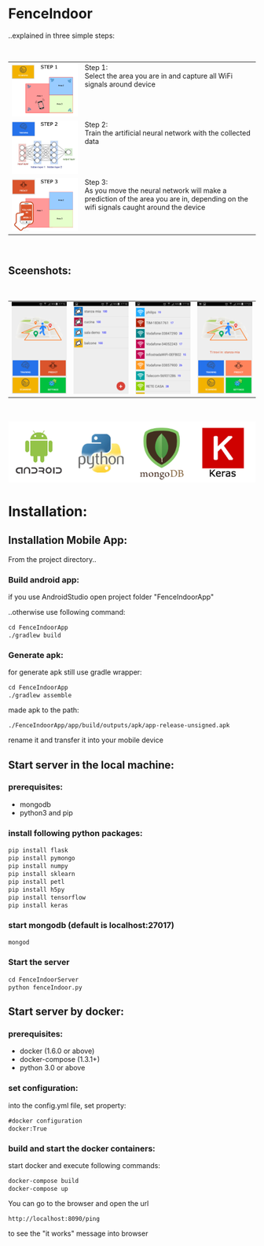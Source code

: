 # FenceIndoor
..explained in three simple steps:

<br>
<table border="0" width="100%">
<tr><td>
<a href="Screenshots/step1.png"><img src="Screenshots/step1.png" width=400></a>
</td><td valign=top>
Step 1:<br>
Select the area you are in and capture all WiFi signals around device
</td></tr>
<tr><td>
<a href="Screenshots/step2.png"><img src="Screenshots/step2.png" width=400></a>
</td><td valign=top>
Step 2:<br>
Train the artificial neural network with the collected data
</td></tr>
<tr><td>
<a href="Screenshots/step3.png"><img src="Screenshots/step3.png" width=400></a>
</td><td valign=top>
Step 3:<br>
As you move the neural network will make a prediction of the area you are in, 
depending on the wifi signals caught around the device
</td></tr>
</table>
<br>

## Sceenshots:

<br>
<table border="0" width="100%">
<tr><td>
<a href="Screenshots/home.png"><img src="Screenshots/home.png" width=200></a>
</td><td>
<a href="Screenshots/areaList.png"><img src="Screenshots/areaList.png" width=200></a>
</td><td>
<a href="Screenshots/wifiScans.png"><img src="Screenshots/wifiScans.png" width=200></a>
</td><td>
<a href="Screenshots/predict.png"><img src="Screenshots/predict.png" width=200></a>
</td></tr>
</table>
<br><br>
<img src="Screenshots/technologies.png">
<br>


# Installation:

## Installation Mobile App:

From the project directory..

### Build android app:

if you use AndroidStudio 
open project folder "FenceIndoorApp"

..otherwise use following command:

```
cd FenceIndoorApp
./gradlew build
```

### Generate apk:

for generate apk still use gradle wrapper:
```
cd FenceIndoorApp
./gradlew assemble
```

made apk to the path:

```
./FenceIndoorApp/app/build/outputs/apk/app-release-unsigned.apk
```
rename it and transfer it into your mobile device


## Start server in the local machine:

### prerequisites:
- mongodb
- python3 and pip

### install following python packages:

```
pip install flask
pip install pymongo
pip install numpy
pip install sklearn
pip install petl
pip install h5py
pip install tensorflow
pip install keras
```

### start mongodb (default is localhost:27017)
```
mongod
```

### Start the server
```
cd FenceIndoorServer
python fenceIndoor.py
```

## Start server by docker:

### prerequisites:
- docker (1.6.0 or above)
- docker-compose (1.3.1+)
- python 3.0 or above

### set configuration:

into the config.yml file, set property:
```
#docker configuration
docker:True
```

### build and start the docker containers:

start docker 
and execute following commands:
```
docker-compose build
docker-compose up
```

You can go to the browser and open the url 
```
http://localhost:8090/ping 
```
to see the "it works" message into browser 


